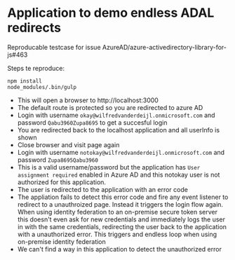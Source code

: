 # Application to demo endless ADAL redirects

Reproducable testcase for issue AzureAD/azure-activedirectory-library-for-js#463

Steps te reproduce:
```
npm install
node_modules/.bin/gulp
```

* This will open a browser to http://localhost:3000
* The default route is protected so you are redirected to azure AD
* Login with username `okay@wilfredvanderdeijl.onmicrosoft.com` and password `Qabu3960Zupa8695` to get a succesful login
* You are redirected back to the localhost application and all userInfo is shown
* Close browser and visit page again
* Login with username `notokay@wilfredvanderdeijl.onmicrosoft.com` and password `Zupa8695Qabu3960`
* This is a valid username/password but the application has `User assignment required` enabled
  in Azure AD and this notokay user is not authorized for this application.
* The user is redirected to the application with an error code
* The appliation fails to detect this error code and fire any event listener to redirect
  to a unauthroized page. Instead it triggers the login flow again. When using identity federation
  to an on-premise secure token server this doesn't even ask for new credentials and immediately logs
  the user in with the same credentials, redirecting the user back to the application with a unauthorized
  error. This triggers and endless loop when using on-premise identity federation
* We can't find a way in this application to detect the unauthorized error
